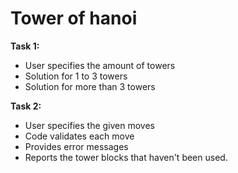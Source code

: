 # Tower of hanoi 

**Task 1:**
- User specifies the amount of towers
- Solution for 1 to 3 towers
- Solution for more than 3 towers

**Task 2:**
- User specifies the given moves
- Code validates each move
- Provides error messages
- Reports the tower blocks that haven't been used.
